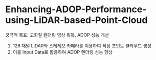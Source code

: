 # Enhancing-ADOP-Performance-using-LiDAR-based-Point-Cloud
궁극적 목표: 고화질 렌더링 영상 획득, ADOP 성능 개선 
1. 128 채널 LiDAR와 스테레오 카메라를 이용하여 색상 포인트 클라우드 생성
2. 이를 Input Data로 활용하여 ADOP 렌더링 성능 향상
